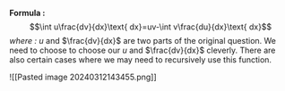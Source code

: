 **Formula :**
$$\int u\frac{dv}{dx}\text{ dx}=uv-\int v\frac{du}{dx}\text{ dx}$$
*where :*
$u$ and $\frac{dv}{dx}$ are two parts of the original question. We need to choose to choose our $u$ and $\frac{dv}{dx}$ cleverly. There are also certain cases where we may need to recursively use this function.

![[Pasted image 20240312143455.png]]